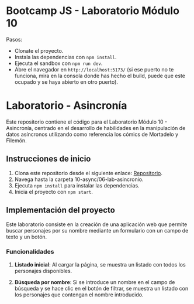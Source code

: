 # Bootcamp JS - Laboratorio Módulo 10

Pasos:

- Clonate el proyecto.
- Instala las dependencias con `npm install`.
- Ejecuta el sandbox con `npm run dev`.
- Abre el navegador en `http://localhost:5173/` (si ese puerto no te funciona, mira en la consola donde has hecho el build, puede que este ocupado y se haya abierto en otro puerto).

# Laboratorio - Asincronía

Este repositorio contiene el código para el Laboratorio Módulo 10 - Asincronía, centrado en el desarrollo de habilidades en la manipulación de datos asíncronos utilizando como referencia los cómics de Mortadelo y Filemón.

## Instrucciones de inicio

1. Clona este repositorio desde el siguiente enlace: [Repositorio](https://github.com/Lemoncode/bootcamp-js-2).
2. Navega hasta la carpeta 10-async/06-lab-asincronio.
3. Ejecuta `npm install` para instalar las dependencias.
4. Inicia el proyecto con `npm start`.

## Implementación del proyecto

Este laboratorio consiste en la creación de una aplicación web que permite buscar personajes por su nombre mediante un formulario con un campo de texto y un botón.

### Funcionalidades

1. **Listado inicial**: Al cargar la página, se muestra un listado con todos los personajes disponibles.

2. **Búsqueda por nombre**: Si se introduce un nombre en el campo de búsqueda y se hace clic en el botón de filtrar, se muestra un listado con los personajes que contengan el nombre introducido.